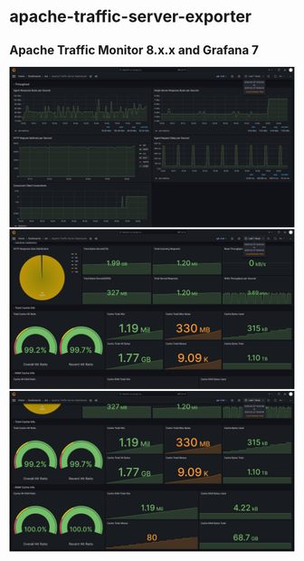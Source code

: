 # apache-traffic-server-exporter

## Apache Traffic Monitor 8.x.x and Grafana 7

![alt text](<docs/Screenshot Apache Traffic Server Dashboard - ats - Dashboards - Grafana - 1.png>)
![alt text](<docs/Screenshot Apache Traffic Server Dashboard - ats - Dashboards - Grafana - 2.png>)
![alt text](<docs/Screenshot Apache Traffic Server Dashboard - ats - Dashboards - Grafana - 3.png>)